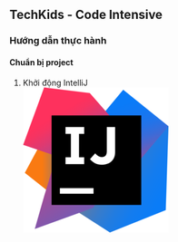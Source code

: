 ## TechKids - Code Intensive
### Hướng dẫn thực hành
#### Chuẩn bị project
1. Khởi động IntelliJ
<br> ![Intellij Logo](/images/intellij.png)
